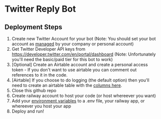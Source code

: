 # Twitter Reply Bot

## Deployment Steps

1. Create new Twitter Account for your bot (Note: You should set your bot account as [managed](https://help.twitter.com/en/using-twitter/automated-account-labels) by your company or personal account)
2. Get Twitter Developer API keys from https://developer.twitter.com/en/portal/dashboard (Note: Unfortunately you'll need the basic/paid tier for this bot to work)
3. [Optional] Create an Airtable account and create a personal access token - If you don't want to use airtable you can comment out references to it in the code.
4. [Airtable] If you choose to do logging (the default option) then you'll need to create an airtable table with the [columns here](https://github.com/gkamradt/twitter-reply-bot/blob/a8854dc96539c81a6e41d88990dea2030c081ac8/twitter-reply-bot.py#LL100C4-L100C4).
5. Close this github repo
6. Create railway account to host your code (or host whereever you want)
7. Add your [environment variables](https://github.com/gkamradt/twitter-reply-bot/blob/a8854dc96539c81a6e41d88990dea2030c081ac8/twitter-reply-bot.py#L15) to a .env file, your railway app, or whereever you host your app
8. Deploy and run!
